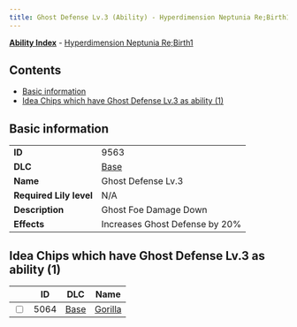 ```yaml
---
title: Ghost Defense Lv.3 (Ability) - Hyperdimension Neptunia Re;Birth1
---
```


[**Ability Index**](/neptunia/rb1/ability/index.html) - [Hyperdimension Neptunia Re;Birth1](/neptunia/rb1)

## Contents

- [Basic information](#basic-information)
- [Idea Chips which have Ghost Defense Lv.3 as ability (1)](#idea-chips-which-have-ghost-defense-lv3-as-ability-1)

## Basic information

|   |   |
| -- | -- |
| **ID** | 9563
**DLC** | [Base](/neptunia/rb1/dlc/1-base.html)
**Name** | Ghost Defense Lv.3
**Required Lily level** | N/A
**Description** | Ghost Foe Damage Down
**Effects** | Increases Ghost Defense by 20% |


## Idea Chips which have Ghost Defense Lv.3 as ability (1)

|    | ID | DLC | Name |
| -- | -- | --- | ---- |
| <input type="checkbox" id="rb1-item-1-5064" class="trackbox" /> | 5064 | [Base](/neptunia/rb1/dlc/1-base.html) | [Gorilla](/neptunia/rb1/item/1-5064-gorilla.html) |
